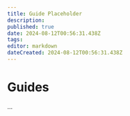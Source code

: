 ```yaml
---
title: Guide Placeholder
description: 
published: true
date: 2024-08-12T00:56:31.438Z
tags: 
editor: markdown
dateCreated: 2024-08-12T00:56:31.438Z
---
```


# Guides
...